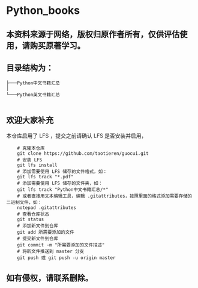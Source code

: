 # Python_books 

## 本资料来源于网络，版权归原作者所有，仅供评估使用，请购买原著学习。

## 目录结构为：

```
├───Python中文书籍汇总
│
└───Python英文书籍汇总
	
```

## 欢迎大家补充

本仓库启用了 LFS ，提交之前请确认 LFS 是否安装并启用，
```
	# 克隆本仓库
	git clone https://github.com/taotieren/guocui.git
	# 安装 LFS
	git lfs install
	# 添加需要使用 LFS 储存的文件格式，如：
	git lfs track "*.pdf"
	# 添加需要使用 LFS 储存的文件夹，如：
	git lfs track "Python中文书籍汇总/*"
	# 或者直接用文本编辑工具，编辑 .gitattributes，按照里面的格式添加需要存储的二进制文件，如：
	notepad .gitattributes
	# 查看仓库状态
	git status
	# 添加新文件到仓库
	git add 所需要添加的文件
	# 提交新文件到仓库
	git commit -m "所需要添加的文件描述"
	# 将新文件推送到 master 分支
	git push 或 git push -u origin master
```

## 如有侵权，请联系删除。
